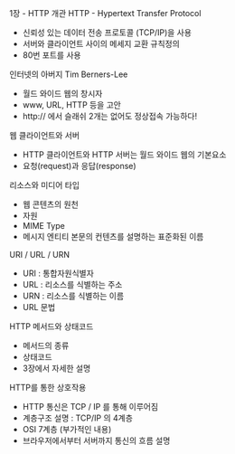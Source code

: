 1장 - HTTP 개관
HTTP - Hypertext Transfer Protocol
- 신뢰성 있는 데이터 전송 프로토콜 (TCP/IP)을 사용
- 서버와 클라이언트 사이의 메세지 교환 규칙정의
- 80번 포트를 사용

인터넷의 아버지 Tim Berners-Lee
- 월드 와이드 웹의 창시자 
- www, URL, HTTP 등을 고안
- http:// 에서 슬래쉬 2개는 없어도 정상접속 가능하다!

웹 클라이언트와 서버
- HTTP 클라이언트와 HTTP 서버는 월드 와이드 웹의 기본요소
- 요청(request)과 응답(response)

리소스와 미디어 타입
- 웹 콘텐츠의 원천
- 자원
- MIME Type
- 메시지 엔티티 본문의 컨텐츠를 설명하는 표준화된 이름

URI / URL / URN
- URI : 통합자원식별자
- URL : 리소스를 식별하는 주소
- URN : 리소스를 식별하는 이름
- URL 문법

HTTP 메서드와 상태코드 
- 메서드의 종류
- 상태코드
- 3장에서 자세한 설명

HTTP를 통한 상호작용
- HTTP 통신은 TCP / IP 를 통해 이루어짐
- 계층구조 설명 : TCP/IP 의 4계층
- OSI 7계층 (부가적인 내용)
- 브라우저에서부터 서버까지 통신의 흐름 설명
